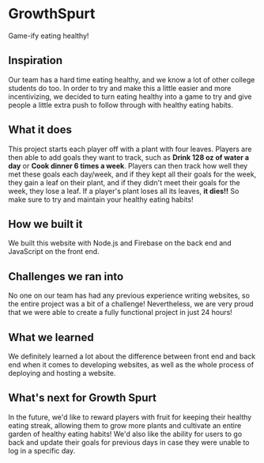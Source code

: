 # GrowthSpurt

Game-ify eating healthy!

## Inspiration

Our team has a hard time eating healthy, and we know a lot of other college students do too. In order to try and make this a little easier and more incentivizing, we decided to turn eating healthy into a game to try and give people a little extra push to follow through with healthy eating habits.

## What it does

This project starts each player off with a plant with four leaves. Players are then able to add goals they want to track, such as **Drink 128 oz of water a day** or **Cook dinner 6 times a week**. Players can then track how well they met these goals each day/week, and if they kept all their goals for the week, they gain a leaf on their plant, and if they didn't meet their goals for the week, they lose a leaf. If a player's plant loses all its leaves, **it dies!!** So make sure to try and maintain your healthy eating habits!

## How we built it

We built this website with Node.js and Firebase on the back end and JavaScript on the front end.

## Challenges we ran into

No one on our team has had any previous experience writing websites, so the entire project was a bit of a challenge! Nevertheless, we are very proud that we were able to create a fully functional project in just 24 hours!

## What we learned

We definitely learned a lot about the difference between front end and back end when it comes to developing websites, as well as the whole process of deploying and hosting a website.

## What's next for Growth Spurt

In the future, we'd like to reward players with fruit for keeping their healthy eating streak, allowing them to grow more plants and cultivate an entire garden of healthy eating habits! We'd also like the ability for users to go back and update their goals for previous days in case they were unable to log in a specific day.

